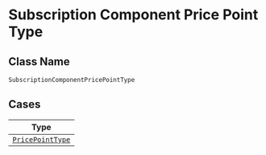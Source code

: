 
# Subscription Component Price Point Type

## Class Name

`SubscriptionComponentPricePointType`

## Cases

| Type |
|  --- |
| [`PricePointType`](../../../doc/models/price-point-type.md) |

